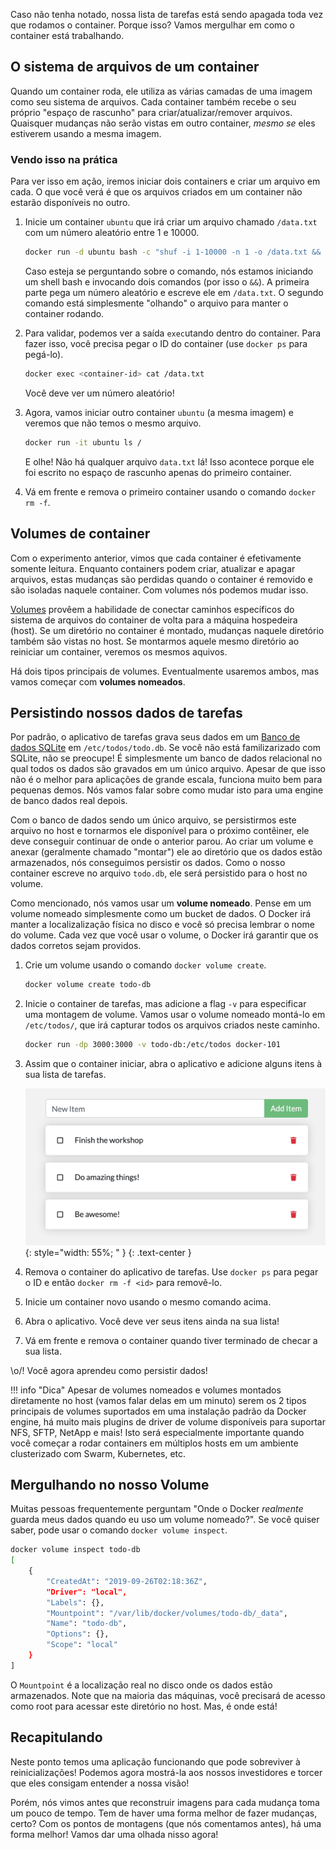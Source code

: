 
Caso não tenha notado, nossa lista de tarefas está sendo apagada toda vez que rodamos
o container. Porque isso? Vamos mergulhar em como o container está trabalhando.

## O sistema de arquivos de um container

Quando um container roda, ele utiliza as várias camadas de uma imagem como seu sistema de arquivos.
Cada container também recebe o seu próprio "espaço de rascunho" para criar/atualizar/remover arquivos.
Quaisquer mudanças não serão vistas em outro container, _mesmo se_ eles estiverem usando a mesma imagem.


### Vendo isso na prática

Para ver isso em ação, iremos iniciar dois containers e criar um arquivo em cada.
O que você verá é que os arquivos criados em um container não estarão disponíveis no outro.

1. Inicie um container `ubuntu` que irá criar um arquivo chamado `/data.txt` com um número aleatório
entre 1 e 10000.

    ```bash
    docker run -d ubuntu bash -c "shuf -i 1-10000 -n 1 -o /data.txt && tail -f /dev/null"
    ```

    Caso esteja se perguntando sobre o comando, nós estamos iniciando um shell bash e invocando
    dois comandos (por isso o `&&`). A primeira parte pega um número aleatório e escreve ele em `/data.txt`.
    O segundo comando está simplesmente "olhando" o arquivo para manter o container rodando.

1. Para validar, podemos ver a saída `exec`utando dentro do container. Para fazer isso, você precisa pegar o ID do container (use `docker ps` para pegá-lo).

    ```bash
    docker exec <container-id> cat /data.txt
    ```

    Você deve ver um número aleatório!

1. Agora, vamos iniciar outro container `ubuntu` (a mesma imagem) e veremos que não temos o mesmo arquivo.

    ```bash
    docker run -it ubuntu ls /
    ```

    E olhe! Não há qualquer arquivo `data.txt` lá! Isso acontece porque ele foi escrito no espaço de rascunho apenas do primeiro container.

1. Vá em frente e remova o primeiro container usando o comando `docker rm -f`.


## Volumes de container

Com o experimento anterior, vimos que cada container é efetivamente somente leitura. Enquanto containers podem
criar, atualizar e apagar arquivos, estas mudanças são perdidas quando o container é removido e são isoladas naquele container.
Com volumes nós podemos mudar isso.

[Volumes](https://docs.docker.com/storage/volumes/) provêem a habilidade de conectar caminhos específicos do sistema de arquivos
do container de volta para a máquina hospedeira (host). Se um diretório no container é montado, mudanças naquele diretório também são vistas no host. Se montarmos aquele mesmo diretório ao reiniciar um container, veremos os mesmos aquivos.

Há dois tipos principais de volumes. Eventualmente usaremos ambos, mas vamos começar com **volumes nomeados**.



## Persistindo nossos dados de tarefas

Por padrão, o aplicativo de tarefas grava seus dados em um [Banco de dados SQLite](https://www.sqlite.org/index.html) em
`/etc/todos/todo.db`. Se você não está familizarizado com SQLite, não se preocupe! É simplesmente um banco de dados relacional
no qual todos os dados são gravados em um único arquivo. Apesar de que isso não é o melhor para aplicações de grande escala,
funciona muito bem para pequenas demos. Nós vamos falar sobre como mudar isto para uma engine de banco dados real depois.

Com o banco de dados sendo um único arquivo, se persistirmos este arquivo no host e tornarmos ele disponível para o próximo contêiner,
ele deve conseguir continuar de onde o anterior parou. Ao criar um volume e anexar (geralmente chamado "montar") ele ao diretório que 
os dados estão armazenados, nós conseguimos persistir os dados. Como o nosso container escreve no arquivo `todo.db`, ele será persistido
para o host no volume.

Como mencionado, nós vamos usar um **volume nomeado**. Pense em um volume nomeado simplesmente como um bucket de dados.
O Docker irá manter a localizalização física no disco e você só precisa lembrar o nome do volume.
Cada vez que você usar o volume, o Docker irá garantir que os dados corretos sejam providos.

1. Crie um volume usando o comando `docker volume create`.

    ```bash
    docker volume create todo-db
    ```

1. Inicie o container de tarefas, mas adicione a flag `-v` para especificar uma montagem de volume. Vamos usar o volume nomeado
   montá-lo em `/etc/todos/`, que irá capturar todos os arquivos criados neste caminho.

    ```bash
    docker run -dp 3000:3000 -v todo-db:/etc/todos docker-101
    ```

1. Assim que o container iniciar, abra o aplicativo e adicione alguns itens à sua lista de tarefas.

    ![Itens adicionar à lista de tarefas.](items-added.png){: style="width: 55%; " }
    {: .text-center }

1. Remova o container do aplicativo de tarefas. Use `docker ps` para pegar o ID e então `docker rm -f <id>` para removê-lo.

1. Inicie um container novo usando o mesmo comando acima.

1. Abra o aplicativo. Você deve ver seus itens ainda na sua lista!

1. Vá em frente e remova o container quando tiver terminado de checar a sua lista.

\o/! Você agora aprendeu como persistir dados!

!!! info "Dica"
    Apesar de volumes nomeados e volumes montados diretamente no host (vamos falar delas em um minuto) serem os 2 tipos principais de volumes
    suportados em uma instalação padrão da Docker engine, há muito mais plugins de driver de volume disponíveis para suportar
    NFS, SFTP, NetApp e mais! Isto será especialmente importante quando você começar a rodar containers em múltiplos hosts em
    um ambiente clusterizado com Swarm, Kubernetes, etc.


## Mergulhando no nosso Volume

Muitas pessoas frequentemente perguntam "Onde o Docker _realmente_ guarda meus dados quando eu uso um volume nomeado?". Se você 
quiser saber, pode usar o comando `docker volume inspect`.

```bash
docker volume inspect todo-db
[
    {
        "CreatedAt": "2019-09-26T02:18:36Z",
        "Driver": "local",
        "Labels": {},
        "Mountpoint": "/var/lib/docker/volumes/todo-db/_data",
        "Name": "todo-db",
        "Options": {},
        "Scope": "local"
    }
]
```

O `Mountpoint` é a localização real no disco onde os dados estão armazenados. Note que na maioria das máquinas, você precisará de acesso
como root para acessar este diretório no host. Mas, é onde está!


## Recapitulando

Neste ponto temos uma aplicação funcionando que pode sobreviver à reinicializações! Podemos agora mostrá-la aos nossos investidores e torcer que eles consigam entender a nossa visão!

Porém, nós vimos antes que reconstruir imagens para cada mudança toma um pouco de tempo. Tem de haver uma forma melhor de fazer mudanças, certo? Com os pontos de montagens (que nós comentamos antes), há uma forma melhor! Vamos dar uma olhada nisso agora!

